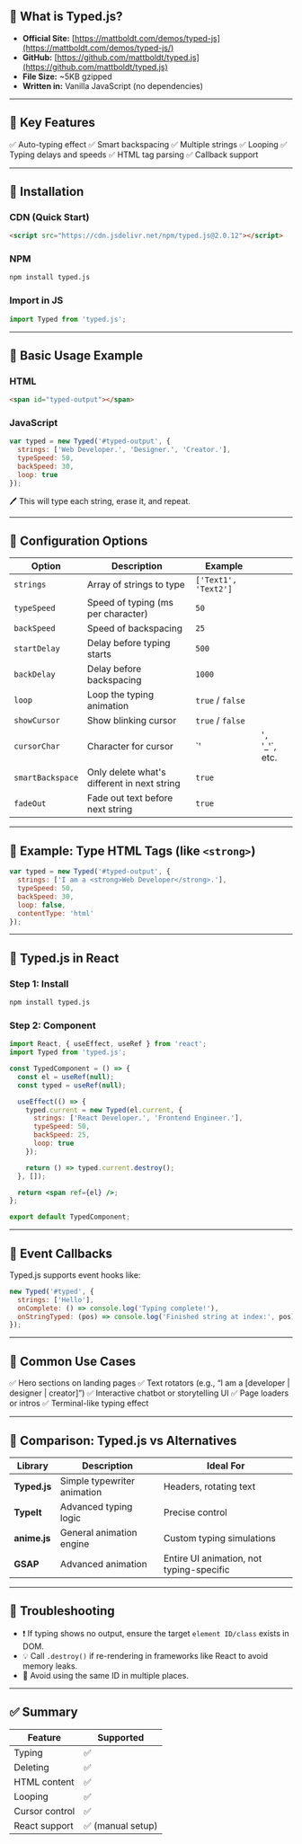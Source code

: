 ## 🔹 What is Typed.js?

* **Official Site:** [https://mattboldt.com/demos/typed-js](https://mattboldt.com/demos/typed-js/)
* **GitHub:** [https://github.com/mattboldt/typed.js](https://github.com/mattboldt/typed.js)
* **File Size:** \~5KB gzipped
* **Written in:** Vanilla JavaScript (no dependencies)

---

## 🔸 Key Features

✅ Auto-typing effect
✅ Smart backspacing
✅ Multiple strings
✅ Looping
✅ Typing delays and speeds
✅ HTML tag parsing
✅ Callback support

---

## 🔹 Installation

### CDN (Quick Start)

```html
<script src="https://cdn.jsdelivr.net/npm/typed.js@2.0.12"></script>
```

### NPM

```bash
npm install typed.js
```

### Import in JS

```js
import Typed from 'typed.js';
```

---

## 🔸 Basic Usage Example

### HTML

```html
<span id="typed-output"></span>
```

### JavaScript

```js
var typed = new Typed('#typed-output', {
  strings: ['Web Developer.', 'Designer.', 'Creator.'],
  typeSpeed: 50,
  backSpeed: 30,
  loop: true
});
```

🖊️ This will type each string, erase it, and repeat.

---

## 🔹 Configuration Options

| Option           | Description                                 | Example              |                   |
| ---------------- | ------------------------------------------- | -------------------- | ----------------- |
| `strings`        | Array of strings to type                    | `['Text1', 'Text2']` |                   |
| `typeSpeed`      | Speed of typing (ms per character)          | `50`                 |                   |
| `backSpeed`      | Speed of backspacing                        | `25`                 |                   |
| `startDelay`     | Delay before typing starts                  | `500`                |                   |
| `backDelay`      | Delay before backspacing                    | `1000`               |                   |
| `loop`           | Loop the typing animation                   | `true` / `false`     |                   |
| `showCursor`     | Show blinking cursor                        | `true` / `false`     |                   |
| `cursorChar`     | Character for cursor                        | \`'                  | '`, `'\_'\`, etc. |
| `smartBackspace` | Only delete what's different in next string | `true`               |                   |
| `fadeOut`        | Fade out text before next string            | `true`               |                   |

---

## 🔸 Example: Type HTML Tags (like `<strong>`)

```js
var typed = new Typed('#typed-output', {
  strings: ['I am a <strong>Web Developer</strong>.'],
  typeSpeed: 50,
  backSpeed: 30,
  loop: false,
  contentType: 'html'
});
```

---

## 🔹 Typed.js in React

### Step 1: Install

```bash
npm install typed.js
```

### Step 2: Component

```jsx
import React, { useEffect, useRef } from 'react';
import Typed from 'typed.js';

const TypedComponent = () => {
  const el = useRef(null);
  const typed = useRef(null);

  useEffect(() => {
    typed.current = new Typed(el.current, {
      strings: ['React Developer.', 'Frontend Engineer.'],
      typeSpeed: 50,
      backSpeed: 25,
      loop: true
    });

    return () => typed.current.destroy();
  }, []);

  return <span ref={el} />;
};

export default TypedComponent;
```

---

## 🔸 Event Callbacks

Typed.js supports event hooks like:

```js
new Typed('#typed', {
  strings: ['Hello'],
  onComplete: () => console.log('Typing complete!'),
  onStringTyped: (pos) => console.log('Finished string at index:', pos)
});
```

---

## 🔹 Common Use Cases

✅ Hero sections on landing pages
✅ Text rotators (e.g., “I am a \[developer | designer | creator]”)
✅ Interactive chatbot or storytelling UI
✅ Page loaders or intros
✅ Terminal-like typing effect

---

## 🔸 Comparison: Typed.js vs Alternatives

| Library      | Description                 | Ideal For                                |
| ------------ | --------------------------- | ---------------------------------------- |
| **Typed.js** | Simple typewriter animation | Headers, rotating text                   |
| **TypeIt**   | Advanced typing logic       | Precise control                          |
| **anime.js** | General animation engine    | Custom typing simulations                |
| **GSAP**     | Advanced animation          | Entire UI animation, not typing-specific |

---

## 🔧 Troubleshooting

* ❗ If typing shows no output, ensure the target `element ID/class` exists in DOM.
* 💡 Call `.destroy()` if re-rendering in frameworks like React to avoid memory leaks.
* 🚫 Avoid using the same ID in multiple places.

---

## ✅ Summary

| Feature        | Supported        |
| -------------- | ---------------- |
| Typing         | ✅                |
| Deleting       | ✅                |
| HTML content   | ✅                |
| Looping        | ✅                |
| Cursor control | ✅                |
| React support  | ✅ (manual setup) |

